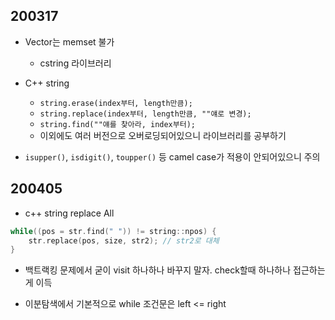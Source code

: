 ## 200317

* Vector는 memset 불가
  * cstring 라이브러리



* C++ string
  * `string.erase(index부터, length만큼);`
  * `string.replace(index부터, length만큼, ""얘로 변경);`
  * `string.find(""얘를 찾아라, index부터);`
  * 이외에도 여러 버전으로 오버로딩되어있으니 라이브러리를 공부하기



* `isupper()`, `isdigit()`, `toupper()` 등 camel case가 적용이 안되어있으니 주의



## 200405

* c++ string replace All

```c++
while((pos = str.find(" ")) != string::npos) {
    str.replace(pos, size, str2); // str2로 대체
}
```



* 백트랙킹 문제에서 굳이 visit 하나하나 바꾸지 말자. check할때 하나하나 접근하는게 이득



* 이분탐색에서 기본적으로 while 조건문은 left <= right 



